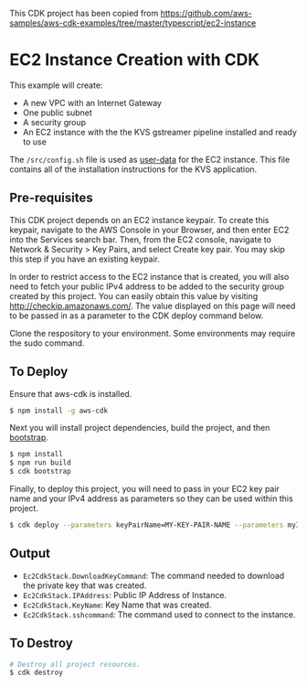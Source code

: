 This CDK project has been copied from https://github.com/aws-samples/aws-cdk-examples/tree/master/typescript/ec2-instance

# EC2 Instance Creation with CDK

This example will create:

- A new VPC with an Internet Gateway
- One public subnet
- A security group
- An EC2 instance with the the KVS gstreamer pipeline installed and ready to use

The `/src/config.sh` file is used as [user-data](https://docs.aws.amazon.com/AWSEC2/latest/UserGuide/user-data.html) for the EC2 instance. This file contains all of the installation instructions for the KVS application. 

## Pre-requisites

This CDK project depends on an EC2 instance keypair. To create this keypair, navigate to the AWS Console in your Browser, and then enter EC2 into the Services search bar. Then, from the EC2 console, navigate to Network & Security > Key Pairs, and select Create key pair. You may skip this step if you have an existing keypair.

In order to restrict access to the EC2 instance that is created, you will also need to fetch your public IPv4 address to be added to the security group created by this project. You can easily obtain this value by visiting http://checkip.amazonaws.com/. The value displayed on this page will need to be passed in as a parameter to the CDK deploy command below.

Clone the respository to your environment. Some environments may require the sudo command.

## To Deploy

Ensure that aws-cdk is installed. 

```bash
$ npm install -g aws-cdk
```

Next you will install project dependencies, build the project, and then [bootstrap](https://docs.aws.amazon.com/cdk/latest/guide/bootstrapping.html).

```bash
$ npm install
$ npm run build
$ cdk bootstrap
```

Finally, to deploy this project, you will need to pass in your EC2 key pair name and your IPv4 address as parameters so they can be used within this project.

```bash
$ cdk deploy --parameters keyPairName=MY-KEY-PAIR-NAME --parameters myIpAddress=MY-IP-ADDRESS
```

## Output

- `Ec2CdkStack.DownloadKeyCommand`: The command needed to download the private key that was created.
- `Ec2CdkStack.IPAddress`: Public IP Address of Instance.
- `Ec2CdkStack.KeyName`: Key Name that was created.
- `Ec2CdkStack.sshcommand`: The command used to connect to the instance.

## To Destroy

```bash
# Destroy all project resources.
$ cdk destroy
```
